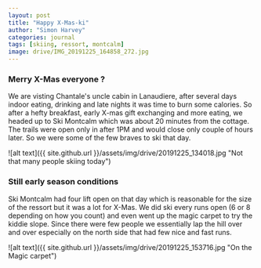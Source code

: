 ```yaml
---
layout: post
title: "Happy X-Mas-ki"
author: "Simon Harvey"
categories: journal
tags: [skiing, ressort, montcalm]
image: drive/IMG_20191225_164858_272.jpg
---
```


### Merry X-Mas everyone ?
We are visting Chantale's uncle cabin in Lanaudiere, after several days indoor eating, drinking and late nights it was time to burn some calories.  So after a hefty breakfast, early X-mas gift exchanging and more eating, we headed up to Ski Montcalm which was about 20 minutes from the cottage.  The trails were open only in after 1PM and would close only couple of hours later.  So we were some of the few braves to ski that day.

![alt text]({{ site.github.url }}/assets/img/drive/20191225_134018.jpg "Not that many people skiing today")

### Still early season conditions
Ski Montcalm had four lift open on that day which is reasonable for the size of the ressort but it was a lot for X-Mas.  We did ski every runs open (6 or 8 depending on how you count) and even went up the magic carpet to try the kiddie slope.  Since there were few people we essentially lap the hill over and over especially on the north side that had few nice and fast runs.

![alt text]({{ site.github.url }}/assets/img/drive/20191225_153716.jpg "On the Magic carpet")
